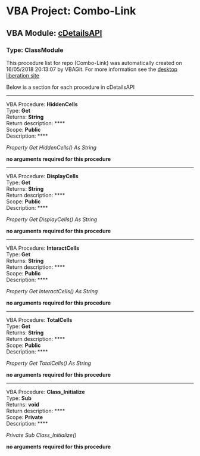 # VBA Project: **Combo-Link**
## VBA Module: **[cDetailsAPI](/scripts/cDetailsAPI.cls "source is here")**
### Type: ClassModule  

This procedure list for repo (Combo-Link) was automatically created on 16/05/2018 20:13:07 by VBAGit.
For more information see the [desktop liberation site](http://ramblings.mcpher.com/Home/excelquirks/drivesdk/gettinggithubready "desktop liberation")

Below is a section for each procedure in cDetailsAPI

---
VBA Procedure: **HiddenCells**  
Type: **Get**  
Returns: **String**  
Return description: ****  
Scope: **Public**  
Description: ****  

*Property Get HiddenCells() As String*  

**no arguments required for this procedure**


---
VBA Procedure: **DisplayCells**  
Type: **Get**  
Returns: **String**  
Return description: ****  
Scope: **Public**  
Description: ****  

*Property Get DisplayCells() As String*  

**no arguments required for this procedure**


---
VBA Procedure: **InteractCells**  
Type: **Get**  
Returns: **String**  
Return description: ****  
Scope: **Public**  
Description: ****  

*Property Get InteractCells() As String*  

**no arguments required for this procedure**


---
VBA Procedure: **TotalCells**  
Type: **Get**  
Returns: **String**  
Return description: ****  
Scope: **Public**  
Description: ****  

*Property Get TotalCells() As String*  

**no arguments required for this procedure**


---
VBA Procedure: **Class_Initialize**  
Type: **Sub**  
Returns: **void**  
Return description: ****  
Scope: **Private**  
Description: ****  

*Private Sub Class_Initialize()*  

**no arguments required for this procedure**
